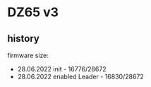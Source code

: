 # DZ65 v3

## history

firmware size:

- 28.06.2022 init - 16776/28672
- 28.06.2022 enabled Leader - 16830/28672 

##